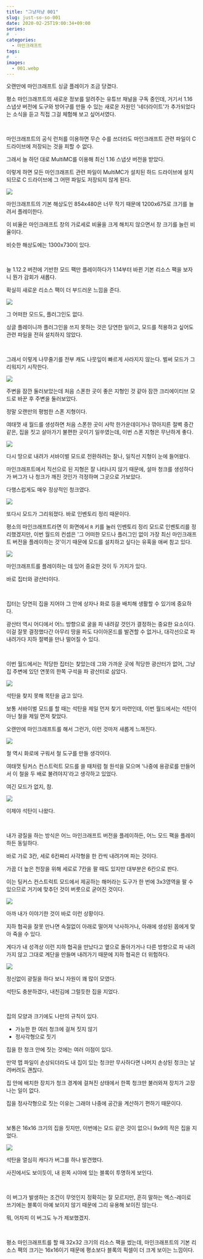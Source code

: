 ```yaml
---
title: "그냥저냥 001"
slug: just-so-so-001
date: 2020-02-25T19:00:34+09:00
series:
#  - 
categories:
  - 마인크래프트
tags:
#  - 
images:
  - 001.webp
---
```


오랜만에 마인크래프트 싱글 플레이가 조금 당겼다.

평소 마인크래프트의 새로운 정보를 알려주는 유튜브 채널을 구독 중인데, 거기서 1.16 스냅샷 버전에 도구와 방어구를 만들 수 있는 새로운 자원인 '네더라이트'가 추가되었다는 소식을 듣고 직접 그걸 체험해 보고 싶어서였다.

&nbsp;

마인크래프트의 공식 런처를 이용하면 무슨 수를 쓰더라도 마인크래프트 관련 파일이 C 드라이브에 저장되는 것을 피할 수 없다.

그래서 늘 하던 대로 MultiMC를 이용해 최신 1.16 스냅샷 버전을 받았다.

이렇게 하면 모든 마인크래프트 관련 파일이 MultiMC가 설치된 하드 드라이브에 설치되므로 C 드라이브에 그 어떤 파일도 저장되지 않게 된다.

![](001.webp)

마인크래프트의 기본 해상도인 854x480은 너무 작기 때문에 1200x675로 크기를 늘려서 플레이한다.

이 비율은 마인크래프트 창의 가로세로 비율을 크게 해치지 않으면서 창 크기를 늘린 비율이다.

비슷한 해상도에는 1300x730이 있다.

&nbsp;

늘 1.12.2 버전에 기반한 모드 팩만 플레이하다가 1.14부터 바뀐 기본 리소스 팩을 보자니 뭔가 감회가 새롭다.

확실히 새로운 리소스 팩이 더 부드러운 느낌을 준다.

![](002.webp)

그 어떠한 모드도, 플러그인도 없다.

싱글 플레이니까 플러그인을 쓰지 못하는 것은 당연한 일이고, 모드를 적용하고 싶어도 관련 파일을 전혀 설치하지 않았다.

&nbsp;

그래서 이렇게 나무줄기를 전부 캐도 나뭇잎이 빠르게 사라지지 않는다. 벌써 모드가 그리워지기 시작한다.

![](003.webp)

주변을 잠깐 둘러보았는데 처음 스폰한 곳이 좋은 지형인 것 같아 잠깐 크리에이티브 모드로 바꾼 후 주변을 둘러보았다.

정말 오랜만의 평범한 스폰 지형이다.

여태껏 새 월드를 생성하면 처음 스폰한 곳이 사막 한가운데이거나 깎아지른 절벽 중간 같은, 집을 짓고 살아가기 불편한 곳이기 일쑤였는데, 이번 스폰 지형은 무난하게 좋다.

![](004.webp)

다시 땅으로 내려가 서바이벌 모드로 전환하려는 찰나, 일직선 지형이 눈에 들어왔다.

마인크래프트에서 직선으로 된 지형은 잘 나타나지 않기 때문에, 설마 청크를 생성하다가 버그가 나 청크가 깨진 것인가 걱정하며 그곳으로 가보았다.

다행스럽게도 매우 정상적인 청크였다.

![](005.webp)

또다시 모드가 그리워졌다. 바로 인벤토리 정리 때문이다.

평소의 마인크래프트라면 이 화면에서 `R` 키를 눌러 인벤토리 정리 모드로 인벤토리를 정리했겠지만, 이번 월드의 컨셉은 '그 어떠한 모드나 플러그인 없이 가장 최신 마인크래프트 버전을 플레이하는 것'이기 때문에 모드를 설치하고 싶다는 유혹을 애써 참고 있다.

![](006.webp)

마인크래프트를 플레이하는 데 있어 중요한 것이 두 가지가 있다.

바로 집터와 광산터이다.

&nbsp;

집터는 당연히 집을 지어야 그 안에 상자나 화로 등을 배치해 생활할 수 있기에 중요하다.

광산터 역시 어디에서 어느 방향으로 굴을 파 내려갈 것인가 결정하는 중요한 요소이다. 이걸 잘못 결정했다간 아무리 땅을 파도 다이아몬드를 발견할 수 없거나, 대각선으로 파 내려가다 지하 절벽을 만나 떨어질 수 있다.

&nbsp;

이번 월드에서는 적당한 집터는 찾았는데 그와 가까운 곳에 적당한 광산터가 없어, 그냥 집 주변에 있던 연못의 한쪽 구석을 파 광산터로 삼았다.

![](007.webp)

석탄을 찾지 못해 목탄을 굽고 있다.

보통 서바이벌 모드를 할 때는 석탄을 제일 먼저 찾기 마련인데, 이번 월드에서는 석탄이 아닌 철을 제일 먼저 찾았다.

오랜만에 마인크래프트를 해서 그런가, 이런 것마저 새롭게 느껴진다.

![](008.webp)

철 역시 화로에 구워서 철 도구를 만들 생각이다.

여태껏 팅커스 컨스트럭트 모드를 쓸 때처럼 철 원석을 모으며 '나중에 용광로를 만들어서 이 철을 두 배로 불려야지'라고 생각하고 있었다.

여긴 모드가 없지, 참.

![](009.webp)

이제야 석탄이 나왔다.

&nbsp;

내가 광질을 하는 방식은 어느 마인크래프트 버전을 플레이하든, 어느 모드 팩을 플레이하든 동일하다.

바로 가로 3칸, 세로 6칸짜리 사각형을 한 칸씩 내려가며 파는 것이다.

가끔 더 높은 천장을 위해 세로로 7칸을 팔 때도 있지만 대부분은 6칸으로 판다.

이는 팅커스 컨스트럭트 모드에서 제공하는 해머라는 도구가 한 번에 3x3영역을 팔 수 있으므로 거기에 맞추던 것이 버릇으로 굳어진 것이다.

![](010.webp)

아까 내가 이야기한 것이 바로 이런 상황이다.

지하 협곡을 잘못 만나면 속절없이 아래로 떨어져 낙사하거나, 아래에 생성된 몹에게 맞아 죽을 수 있다.

게다가 내 성격상 이런 지하 협곡을 만났다고 옆으로 돌아가거나 다른 방향으로 파 내려가지 않고 그대로 계단을 만들며 내려가기 때문에 지하 협곡은 더 위험하다.

![](011.webp)

정신없이 광질을 하다 보니 자원이 꽤 많이 모였다.

석탄도 충분하겠다, 내친김에 그럴듯한 집을 지었다.

&nbsp;

집의 모양과 크기에도 나만의 규칙이 있다.

* 가능한 한 여러 청크에 걸쳐 짓지 않기
* 정사각형으로 짓기

집을 한 청크 안에 짓는 것에는 여러 이점이 있다.

만약 맵 파일이 손상되더라도 내 집이 있는 청크만 무사하다면 나머지 손상된 청크는 날려버려도 괜찮다.

집 안에 배치한 장치가 청크 경계에 걸쳐진 상태에서 한쪽 청크만 불러와져 장치가 고장 나는 일이 없다.

집을 정사각형으로 짓는 이유는 그래야 나중에 공간을 계산하기 편하기 때문이다.

&nbsp;

보통은 16x16 크기의 집을 짓지만, 이번에는 모드 같은 것이 없으니 9x9의 작은 집을 지었다.

![](012.webp)

석탄을 열심히 캐다가 버그를 하나 발견했다.

사진에서도 보이듯이, 내 왼쪽 시야에 있는 블록이 투명하게 보인다.

&nbsp;

이 버그가 발생하는 조건이 무엇인지 정확히는 잘 모르지만, 흔히 말하는 엑스-레이로 쓰기에는 블록이 아예 보이지 않기 때문에 그리 유용해 보이진 않는다.

뭐, 어차피 이 버그도 누가 제보했겠지.

&nbsp;

평소 마인크래프트를 할 때 32x32 크기의 리소스 팩을 썼는데, 마인크래프트의 기본 리소스 팩의 크기는 16x16이기 때문에 평소보다 블록의 픽셀이 더 크게 보이는 느낌이다.
